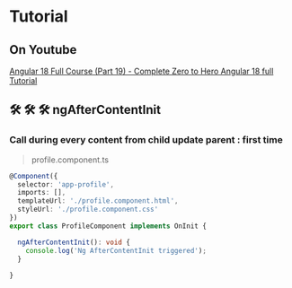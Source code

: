 # Tutorial

## On Youtube

[Angular 18 Full Course (Part 19) - Complete Zero to Hero Angular 18 full Tutorial](https://www.youtube.com/watch?v=7mtAFR1g_M0&list=PLG6SdLSnBhdWj797VAEvABNYIBEaVQnfF&index=12)  


## 🛠️ 🛠️ 🛠️  ngAfterContentInit
### Call during every content from child update parent : first time




> profile.component.ts

```ts
@Component({
  selector: 'app-profile',
  imports: [],
  templateUrl: './profile.component.html',
  styleUrl: './profile.component.css'
})
export class ProfileComponent implements OnInit {

  ngAfterContentInit(): void {
    console.log('Ng AfterContentInit triggered');
  }
  
}
```  
